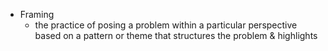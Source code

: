 - Framing
	- the practice of posing a problem within a particular perspective based on a pattern or theme that structures the problem & highlights 
